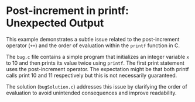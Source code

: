 # Post-increment in printf: Unexpected Output

This example demonstrates a subtle issue related to the post-increment operator (`++`) and the order of evaluation within the `printf` function in C.

The `bug.c` file contains a simple program that initializes an integer variable `x` to 10 and then prints its value twice using `printf`.  The first print statement uses the post-increment operator. The expectation might be that both printf calls print 10 and 11 respectively but this is not necessarily guaranteed.

The solution (`bugSolution.c`) addresses this issue by clarifying the order of evaluation to avoid unintended consequences and improve readability.
